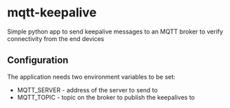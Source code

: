 # mqtt-keepalive

Simple python app to send keepalive messages to an MQTT broker to verify connectivity from the end devices

## Configuration

The application needs two environment variables to be set:

- MQTT_SERVER - address of the server to send to
- MQTT_TOPIC  - topic on the broker to publish the keepalives to
